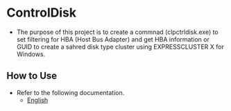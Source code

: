 # ControlDisk
- The purpose of this project is to create a commnad (clpctrldisk.exe) to set filtering for HBA (Host Bus Adapter) and get HBA information or GUID  to create a sahred disk type cluster using EXPRESSCLUSTER X for Windows.

## How to Use
- Refer to the following documentation.
  - [English](https://github.com/EXPRESSCLUSTER/ControlDisk/blob/master/doc/HowToUse_en.md)
